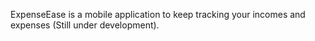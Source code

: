 ExpenseEase is a mobile application to keep tracking your incomes and expenses (Still under development).
